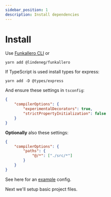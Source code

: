 ```yaml
---
sidebar_position: 1
description: Install dependencies
---
```


# Install

Use [Funkallero CLI](/docs/cli/manage-docs-versions) or

`yarn add @lindeneg/funkallero`

If TypeScript is used install types for express:

`yarn add -D @types/express`

And ensure these settings in `tsconfig`:

```json
{
    "compilerOptions": {
        "experimentalDecorators": true,
        "strictPropertyInitialization": false
    }
}
```

**Optionally** also these settings:

```json
{
    "compilerOptions": {
        "paths": {
            "@/*": ["./src/*"]
        }
    }
}
```

See here for an [example](https://github.com/Lindeneg/funkallero/blob/master/example/tsconfig.json) config.

Next we'll setup basic project files.
